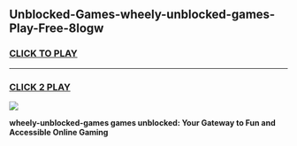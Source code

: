 
## Unblocked-Games-wheely-unblocked-games-Play-Free-8logw
<h3>
<a href="https://premium76.site?title=wheely-unblocked-games&ref=23A">CLICK TO PLAY</a></h3>
<hr>

<h3>
<a href="https://premium76.site?title=wheely-unblocked-games&ref=23A">CLICK 2 PLAY</a>
  
</h3>

<a href="https://premium76.site?title=wheely-unblocked-games&ref=23A"><img src="https://clearcache.store/games.png"></a>


**wheely-unblocked-games games unblocked: Your Gateway to Fun and Accessible Online Gaming**
